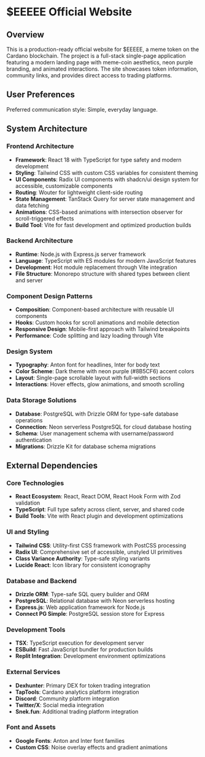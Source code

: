 # $EEEEE Official Website

## Overview

This is a production-ready official website for $EEEEE, a meme token on the Cardano blockchain. The project is a full-stack single-page application featuring a modern landing page with meme-coin aesthetics, neon purple branding, and animated interactions. The site showcases token information, community links, and provides direct access to trading platforms.

## User Preferences

Preferred communication style: Simple, everyday language.

## System Architecture

### Frontend Architecture
- **Framework**: React 18 with TypeScript for type safety and modern development
- **Styling**: Tailwind CSS with custom CSS variables for consistent theming
- **UI Components**: Radix UI components with shadcn/ui design system for accessible, customizable components
- **Routing**: Wouter for lightweight client-side routing
- **State Management**: TanStack Query for server state management and data fetching
- **Animations**: CSS-based animations with intersection observer for scroll-triggered effects
- **Build Tool**: Vite for fast development and optimized production builds

### Backend Architecture
- **Runtime**: Node.js with Express.js server framework
- **Language**: TypeScript with ES modules for modern JavaScript features
- **Development**: Hot module replacement through Vite integration
- **File Structure**: Monorepo structure with shared types between client and server

### Component Design Patterns
- **Composition**: Component-based architecture with reusable UI components
- **Hooks**: Custom hooks for scroll animations and mobile detection
- **Responsive Design**: Mobile-first approach with Tailwind breakpoints
- **Performance**: Code splitting and lazy loading through Vite

### Design System
- **Typography**: Anton font for headlines, Inter for body text
- **Color Scheme**: Dark theme with neon purple (#8B5CF6) accent colors
- **Layout**: Single-page scrollable layout with full-width sections
- **Interactions**: Hover effects, glow animations, and smooth scrolling

### Data Storage Solutions
- **Database**: PostgreSQL with Drizzle ORM for type-safe database operations
- **Connection**: Neon serverless PostgreSQL for cloud database hosting
- **Schema**: User management schema with username/password authentication
- **Migrations**: Drizzle Kit for database schema migrations

## External Dependencies

### Core Technologies
- **React Ecosystem**: React, React DOM, React Hook Form with Zod validation
- **TypeScript**: Full type safety across client, server, and shared code
- **Build Tools**: Vite with React plugin and development optimizations

### UI and Styling
- **Tailwind CSS**: Utility-first CSS framework with PostCSS processing
- **Radix UI**: Comprehensive set of accessible, unstyled UI primitives
- **Class Variance Authority**: Type-safe styling variants
- **Lucide React**: Icon library for consistent iconography

### Database and Backend
- **Drizzle ORM**: Type-safe SQL query builder and ORM
- **PostgreSQL**: Relational database with Neon serverless hosting
- **Express.js**: Web application framework for Node.js
- **Connect PG Simple**: PostgreSQL session store for Express

### Development Tools
- **TSX**: TypeScript execution for development server
- **ESBuild**: Fast JavaScript bundler for production builds
- **Replit Integration**: Development environment optimizations

### External Services
- **Dexhunter**: Primary DEX for token trading integration
- **TapTools**: Cardano analytics platform integration
- **Discord**: Community platform integration
- **Twitter/X**: Social media integration
- **Snek.fun**: Additional trading platform integration

### Font and Assets
- **Google Fonts**: Anton and Inter font families
- **Custom CSS**: Noise overlay effects and gradient animations